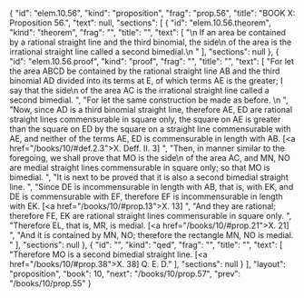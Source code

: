 {
  "id": "elem.10.56",
  "kind": "proposition",
  "frag": "prop.56",
  "title": "BOOK X: Proposition 56.",
  "text": null,
  "sections": [
    {
      "id": "elem.10.56.theorem",
      "kind": "theorem",
      "frag": "",
      "title": "",
      "text": [
        "\n       If an area be contained by a rational straight line and the third binomial, the <quote>side</quote>\n of the area is the irrational straight line called a second bimedial.\n      "
      ],
      "sections": null
    },
    {
      "id": "elem.10.56.proof",
      "kind": "proof",
      "frag": "",
      "title": "",
      "text": [
        "For let the area ABCD be contained by the rational straight line AB and the third binomial AD divided into its terms at E, of which terms AE is the greater; I say that the <quote>side</quote>\n of the area AC is the irrational straight line called a second bimedial. ",
        "For let the same construction be made as before. \n      ",
        "Now, since AD is a third binomial straight line, therefore AE, ED are rational straight lines commensurable in square only, the square on AE is greater than the square on ED by the square on a straight line commensurable with AE, and neither of the terms AE, ED is commensurable in length with AB. [<a href=\"/books/10/#def.2.3\">X. Deff. II. 3</a>] ",
        "Then, in manner similar to the foregoing, we shall prove that MO is the <quote>side</quote>\n of the area AC, and MN, NO are medial straight lines commensurable in square only; so that MO is bimedial. ",
        "It is next to be proved that it is also a second bimedial straight line. ",
        "Since DE is incommensurable in length with AB, that is, with EK, and DE is commensurable with EF, therefore EF is incommensurable in length with EK. [<a href=\"/books/10/#prop.13\">X. 13</a>] ",
        "And they are rational; therefore FE, EK are rational straight lines commensurable in square only. ",
        "Therefore EL, that is, MR, is medial. [<a href=\"/books/10/#prop.21\">X. 21</a>] ",
        "And it is contained by MN, NO; therefore the rectangle MN, NO is medial. "
      ],
      "sections": null
    },
    {
      "id": "",
      "kind": "qed",
      "frag": "",
      "title": "",
      "text": [
        "Therefore MO is a second bimedial straight line. [<a href=\"/books/10/#prop.38\">X. 38</a>] Q. E. D."
      ],
      "sections": null
    }
  ],
  "layout": "proposition",
  "book": 10,
  "next": "/books/10/prop.57",
  "prev": "/books/10/prop.55"
}
